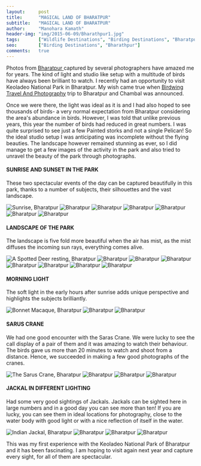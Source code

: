 ```yaml
---
layout:     post
title:      "MAGICAL LAND OF BHARATPUR"
subtitle:   "MAGICAL LAND OF BHARATPUR"
author:     "Manohara Kamath"
header-img: "img/2015-06-09/Bharathpur1.jpg"
tags:       ["Wildlife Destinations", "Birding Destinations", "Bharatpur"]
seo:		["Birding Destinations", "Bharathpur"]
comments:   true
---
```



<p>Photos from <a href="http://www.wilderhood.com/destination/Bharatpur" target="_blank"> Bharatpur </a> captured by several photographers have amazed me for years. The kind of light and studio like setup with a multitude of birds have always been brilliant to watch. I recently had an opportunity to visit Keoladeo National Park in Bharatpur. My wish came true when <a href="http://www.wilderhood.com/organizer/Birdwing%20Photography" target="_blank">Birdwing Travel And Photography</a> trip to Bharatpur and Chambal was announced.</p>

<p>Once we were there, the light was ideal as it is and I had also hoped to see thousands of birds- a very normal expectation from Bharatpur considering the area's abundance in birds. However, I was told that unlike previous years, this year the number of birds had reduced in great numbers. I was quite surprised to see just a few Painted storks and not a single Pelican! So the ideal studio setup I was anticipating was incomplete without the flying beauties. The landscape however remained stunning as ever, so I did manage to get a few images of the activity in the park and also tried to unravel the beauty of the park through photographs.</p>

<h4>SUNRISE AND SUNSET IN THE PARK</h4>

<p>These two spectacular events of the day can be captured beautifully in this park, thanks to a number of subjects, their silhouettes and the vast landscape.</p>

<img src="{{ site.baseurl }}/img/2015-06-09/Bharathpur2.jpg" alt="Sunrise, Bharatpur">
<img src="{{ site.baseurl }}/img/2015-06-09/Bharathpur3.jpg" alt="Bharatpur">
<img src="{{ site.baseurl }}/img/2015-06-09/Bharathpur4.jpg" alt="Bharatpur">
<img src="{{ site.baseurl }}/img/2015-06-09/Bharathpur5.jpg" alt="Bharatpur">
<img src="{{ site.baseurl }}/img/2015-06-09/Bharathpur6.jpg" alt="Bharatpur">
<img src="{{ site.baseurl }}/img/2015-06-09/Bharathpur7.jpg" alt="Bharatpur">
<img src="{{ site.baseurl }}/img/2015-06-09/Bharathpur8.jpg" alt="Bharatpur">

<h4>LANDSCAPE OF THE PARK</h4>

<p>The landscape is five fold more beautiful when the air has mist, as the mist diffuses the incoming sun rays, everything comes alive. </p>

<img src="{{ site.baseurl }}/img/2015-06-09/Bharathpur9.jpg" alt="A Spotted Deer resting, Bharatpur">
<img src="{{ site.baseurl }}/img/2015-06-09/Bharathpur10.jpg" alt="Bharatpur">
<img src="{{ site.baseurl }}/img/2015-06-09/Bharathpur11.jpg" alt="Bharatpur">
<img src="{{ site.baseurl }}/img/2015-06-09/Bharathpur12.jpg" alt="Bharatpur">
<img src="{{ site.baseurl }}/img/2015-06-09/Bharathpur13.jpg" alt="Bharatpur">
<img src="{{ site.baseurl }}/img/2015-06-09/Bharathpur14.jpg" alt="Bharatpur">
<img src="{{ site.baseurl }}/img/2015-06-09/Bharathpur15.jpg" alt="Bharatpur">
<img src="{{ site.baseurl }}/img/2015-06-09/Bharathpur16.jpg" alt="Bharatpur">

<h4>MORNING LIGHT</h4>

<p>The soft light in the early hours after sunrise adds unique perspective and highlights the subjects brilliantly.</p>

<img src="{{ site.baseurl }}/img/2015-06-09/Bharathpur17.jpg" alt="Bonnet Macaque, Bharatpur">
<img src="{{ site.baseurl }}/img/2015-06-09/Bharathpur18.jpg" alt="Bharatpur">
<img src="{{ site.baseurl }}/img/2015-06-09/Bharathpur19.jpg" alt="Bharatpur">

<h4>SARUS CRANE</h4>

<p>We had one good encounter with the Saras Crane. We were lucky to see the call display of a pair of them and it was amazing to watch their behaviour. The birds gave us more than 20 minutes to watch and shoot from a distance. Hence, we succeeded in making a few good photographs of the cranes.</p>

<img src="{{ site.baseurl }}/img/2015-06-09/Bharathpur20.jpg" alt="The Sarus Crane, Bharatpur">
<img src="{{ site.baseurl }}/img/2015-06-09/Bharathpur21.jpg" alt="Bharatpur">
<img src="{{ site.baseurl }}/img/2015-06-09/Bharathpur22.jpg" alt="Bharatpur">
<img src="{{ site.baseurl }}/img/2015-06-09/Bharathpur23.jpg" alt="Bharatpur">

<h4>JACKAL IN DIFFERENT LIGHTING</h4>

<p>Had some very good sightings of Jackals. Jackals can be sighted here in large numbers and in a good day you can see more than ten! If you are lucky, you can see them in ideal locations for photography, close to the water body with good light or with a nice reflection of itself in the water.</p>

<img src="{{ site.baseurl }}/img/2015-06-09/Bharathpur24.jpg" alt="Indian Jackal, Bharatpur">
<img src="{{ site.baseurl }}/img/2015-06-09/Bharathpur25.jpg" alt="Bharatpur">
<img src="{{ site.baseurl }}/img/2015-06-09/Bharathpur26.jpg" alt="Bharatpur">
<img src="{{ site.baseurl }}/img/2015-06-09/Bharathpur27.jpg" alt="Bharatpur">

<p>This was my first experience with the Keoladeo National Park of Bharatpur and it has been fascinating. I am hoping to visit again next year and capture every sight, for all of them are spectacular.</p>


